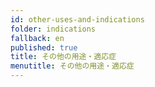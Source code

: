 ```yaml
---
id: other-uses-and-indications
folder: indications
fallback: en
published: true
title: その他の用途・適応症
menutitle: その他の用途・適応症
---
```

